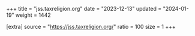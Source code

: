 +++
title = "jss.taxreligion.org"
date = "2023-12-13"
updated = "2024-01-19"
weight = 1442

[extra]
source = "https://jss.taxreligion.org/"
ratio = 100
size = 1
+++
